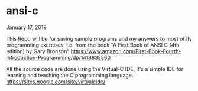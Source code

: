 # ansi-c

January 17, 2018

This Repo will be for saving sample programs 
and my answers to most of its programming exercises,
i.e. from the book "A First Book of ANSI C (4th edition) by Gary Bronson" https://www.amazon.com/First-Book-Fourth-Introduction-Programming/dp/1418835560

All the source code are done using the Virtual-C IDE, it's a simple IDE for learning and teaching the C programming language. https://sites.google.com/site/virtualcide/
